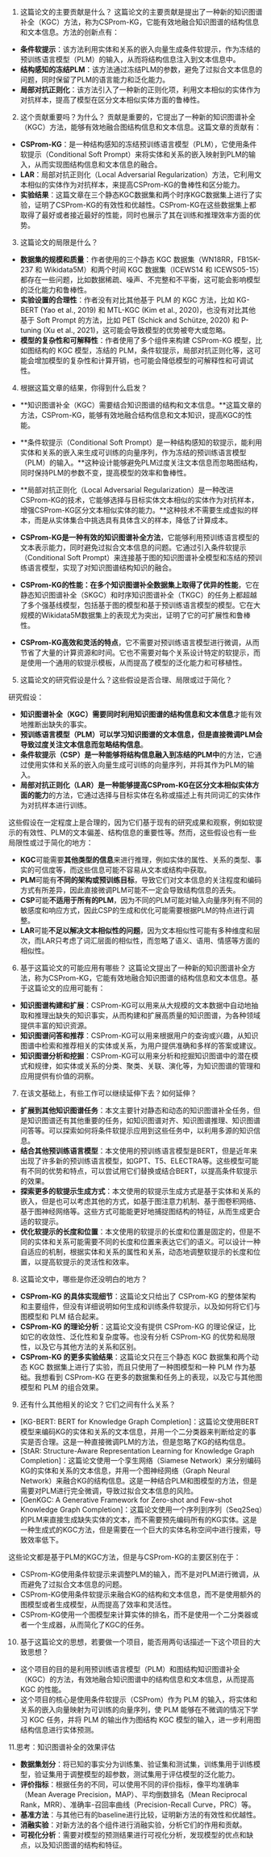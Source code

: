 
1. 这篇论文的主要贡献是什么？
这篇论文的主要贡献是提出了一种新的知识图谱补全（KGC）方法，称为CSProm-KG，它能有效地融合知识图谱的结构信息和文本信息。方法的创新点有：

- **条件软提示**：该方法利用实体和关系的嵌入向量生成条件软提示，作为冻结的预训练语言模型（PLM）的输入，从而将结构信息注入到文本信息中。
- **结构感知的冻结PLM**：该方法通过冻结PLM的参数，避免了过拟合文本信息的问题，同时保留了PLM的语言能力和泛化能力。
- **局部对抗正则化**：该方法引入了一种新的正则化项，利用文本相似的实体作为对抗样本，提高了模型在区分文本相似实体方面的鲁棒性。

2. 这个贡献重要吗？为什么？
贡献是重要的，它提出了一种新的知识图谱补全（KGC）方法，能够有效地融合图结构信息和文本信息。这篇文章的贡献有：

- **CSProm-KG**：是一种结构感知的冻结预训练语言模型（PLM），它使用条件软提示（Conditional Soft Prompt）来将实体和关系的嵌入映射到PLM的输入，从而实现图结构信息和文本信息的融合。
- **LAR**：局部对抗正则化（Local Adversarial Regularization）方法，它利用文本相似的实体作为对抗样本，来提高CSProm-KG的鲁棒性和区分能力。
- **实验结果**：这篇文章在三个静态KGC数据集和两个时序KGC数据集上进行了实验，证明了CSProm-KG的有效性和优越性。CSProm-KG在这些数据集上都取得了最好或者接近最好的性能，同时也展示了其在训练和推理效率方面的优势。

3. 这篇论文的局限是什么？

- **数据集的规模和质量**：作者使用的三个静态 KGC 数据集（WN18RR，FB15K-237 和 Wikidata5M）和两个时间 KGC 数据集（ICEWS14 和 ICEWS05-15）都存在一些问题，比如数据稀疏、噪声、不完整和不平衡，这可能会影响模型的泛化能力和鲁棒性。
- **实验设置的合理性**：作者没有对比其他基于 PLM 的 KGC 方法，比如 KG-BERT (Yao et al., 2019) 和 MTL-KGC (Kim et al., 2020)，也没有对比其他基于 Soft Prompt 的方法，比如 PET (Schick and Schütze, 2020) 和 P-tuning (Xu et al., 2021)，这可能会导致模型的优势被夸大或忽略。
- **模型的复杂性和可解释性**：作者使用了多个组件来构建 CSProm-KG 模型，比如图结构的 KGC 模型，冻结的 PLM，条件软提示，局部对抗正则化等，这可能会增加模型的复杂性和计算开销，也可能会降低模型的可解释性和可调试性。

4. 根据这篇文章的结果，你得到什么启发？

- **知识图谱补全（KGC）需要结合知识图谱的结构和文本信息。**这篇文章的方法，CSProm-KG，能够有效地融合结构信息和文本知识，提高KGC的性能。
- **条件软提示（Conditional Soft Prompt）是一种结构感知的软提示，能利用实体和关系的嵌入来生成可训练的向量序列，作为冻结的预训练语言模型（PLM）的输入。**这种设计能够避免PLM过度关注文本信息而忽略图结构，同时保持PLM的参数不变，提高模型的效率和鲁棒性。
- **局部对抗正则化（Local Adversarial Regularization）是一种改进CSProm-KG的技术，它能够选择与目标实体文本相似的实体作为对抗样本，增强CSProm-KG区分文本相似实体的能力。**这种技术不需要生成虚拟的样本，而是从实体集合中挑选具有具体含义的样本，降低了计算成本。

- **CSProm-KG是一种有效的知识图谱补全方法**，它能够利用预训练语言模型的文本表示能力，同时避免过拟合文本信息的问题。它通过引入条件软提示（Conditional Soft Prompt）来连接基于图的知识图谱补全模型和冻结的预训练语言模型，实现了对知识图谱结构知识的融合。
- **CSProm-KG的性能：在多个知识图谱补全数据集上取得了优异的性能**，它在静态知识图谱补全（SKGC）和时序知识图谱补全（TKGC）的任务上都超越了多个强基线模型，包括基于图的模型和基于预训练语言模型的模型。它在大规模的Wikidata5M数据集上的表现尤为突出，证明了它的可扩展性和鲁棒性。
- **CSProm-KG高效和灵活的特点**，它不需要对预训练语言模型进行微调，从而节省了大量的计算资源和时间。它也不需要对每个关系设计特定的软提示，而是使用一个通用的软提示模板，从而提高了模型的泛化能力和可移植性。


5. 这篇论文的研究假设是什么？这些假设是否合理、局限或过于简化？

研究假设：

- **知识图谱补全（KGC）**需要同时利用**知识图谱的结构信息和文本信息**才能有效地推断出缺失的事实。
- **预训练语言模型（PLM）**可以学习知识图谱的文本信息，但是直接微调PLM会导致**过度关注文本信息而忽略结构信息**。
- **条件软提示（CSP）**是一种能够**将结构信息融入到冻结的PLM中**的方法，它通过使用实体和关系的嵌入向量生成可训练的向量序列，并将其作为PLM的输入。
- **局部对抗正则化（LAR）**是一种能够**提高CSProm-KG在区分文本相似实体方面的能力**的方法，它通过选择与目标实体在名称或描述上有共同词汇的实体作为对抗样本进行训练。

这些假设在一定程度上是合理的，因为它们基于现有的研究成果和观察，例如软提示的有效性、PLM的文本偏差、结构信息的重要性等。然而，这些假设也有一些局限性或过于简化的地方：

- **KGC**可能需要**其他类型的信息**来进行推理，例如实体的属性、关系的类型、事实的可信度等，而这些信息可能不容易从文本或结构中获取。
- **PLM**可能有**不同的架构或预训练目标**，导致它们对文本信息的关注程度和编码方式有所差异，因此直接微调PLM可能不一定会导致结构信息的丢失。
- **CSP**可能**不适用于所有的PLM**，因为不同的PLM可能对输入向量序列有不同的敏感度和响应方式，因此CSP的生成和优化可能需要根据PLM的特点进行调整。
- **LAR**可能**不足以解决文本相似性的问题**，因为文本相似性可能有多种维度和层次，而LAR只考虑了词汇层面的相似性，而忽略了语义、语用、情感等方面的相似性。


6. 基于这篇论文的可能应用有哪些？
这篇论文提出了一种新的知识图谱补全方法，称为CSProm-KG，它能有效地融合知识图谱的结构信息和文本信息。基于这篇论文的应用可能有：

- **知识图谱构建和扩展**：CSProm-KG可以用来从大规模的文本数据中自动地抽取和推理出缺失的知识事实，从而构建和扩展高质量的知识图谱，为各种领域提供丰富的知识资源。
- **知识图谱问答和推荐**：CSProm-KG可以用来根据用户的查询或兴趣，从知识图谱中检索和推荐相关的实体或关系，为用户提供准确和多样的答案或建议。
- **知识图谱分析和挖掘**：CSProm-KG可以用来分析和挖掘知识图谱中的潜在模式和规律，如实体或关系的分类、聚类、关联、演化等，为知识图谱的管理和应用提供有价值的洞察。


7. 在该文基础上，有些工作可以继续延伸下去？如何延伸？


- **扩展到其他知识图谱任务**：本文主要针对静态和动态的知识图谱补全任务，但是知识图谱还有其他重要的任务，如知识图谱对齐、知识图谱推理、知识图谱问答等。可以探索如何将条件软提示应用到这些任务中，以利用多源的知识信息。
- **结合其他预训练语言模型**：本文使用的预训练语言模型是BERT，但是近年来出现了许多新的预训练语言模型，如GPT、T5、ELECTRA等。这些模型可能有不同的优势和特点，可以尝试用它们替换或结合BERT，以提高条件软提示的效果。
- **探索更多的软提示生成方式**：本文使用的软提示生成方式是基于实体和关系的嵌入，但是也可以考虑其他的方式，如基于图注意力机制、基于图卷积网络、基于图神经网络等。这些方式可能能更好地捕捉图结构的特征，从而生成更合适的软提示。
- **优化软提示的长度和位置**：本文使用的软提示的长度和位置是固定的，但是不同的实体和关系可能需要不同的长度和位置来表达它们的语义。可以设计一种自适应的机制，根据实体和关系的属性和关系，动态地调整软提示的长度和位置，以提高软提示的灵活性和效率。

8. 这篇论文中，哪些是你还没明白的地方？

- **CSProm-KG 的具体实现细节**：这篇论文只给出了 CSProm-KG 的整体架构和主要组件，但没有详细说明如何生成和训练条件软提示，以及如何将它们与图模型和 PLM 结合起来。
- **CSProm-KG 的理论分析**：这篇论文没有提供 CSProm-KG 的理论保证，比如它的收敛性、泛化性和复杂度等。也没有分析 CSProm-KG 的优势和局限性，以及它与其他方法的关系和区别。
- **CSProm-KG 的更多实验结果**：这篇论文只在三个静态 KGC 数据集和两个动态 KGC 数据集上进行了实验，而且只使用了一种图模型和一种 PLM 作为基础。我想看到 CSProm-KG 在更多的数据集和任务上的表现，以及它与其他图模型和 PLM 的组合效果。

9. 还有什么其他相关的论文？它们之间有什么关系？


- [KG-BERT: BERT for Knowledge Graph Completion]：这篇论文使用BERT模型来编码KG的实体和关系的文本信息，并用一个二分类器来判断给定的事实是否合理。这是一种直接微调PLM的方法，但是忽略了KG的结构信息。
- [StAR: Structure-Aware Representation Learning for Knowledge Graph Completion]：这篇论文使用一个孪生网络（Siamese Network）来分别编码KG的实体和关系的文本信息，并用一个图神经网络（Graph Neural Network）来融合KG的结构信息。这是一种结合PLM和图模型的方法，但是需要对PLM进行完全微调，导致过拟合文本信息的风险。
- [GenKGC: A Generative Framework for Zero-shot and Few-shot Knowledge Graph Completion]：这篇论文使用一个序列到序列（Seq2Seq）的PLM来直接生成缺失实体的文本，而不需要预先编码所有的KG实体。这是一种生成式的KGC方法，但是需要在一个巨大的实体名称空间中进行搜索，导致效率低下。

这些论文都是基于PLM的KGC方法，但是与CSProm-KG的主要区别在于：

- CSProm-KG使用条件软提示来调整PLM的输入，而不是对PLM进行微调，从而避免了过拟合文本信息的问题。
- CSProm-KG使用条件软提示来融合KG的结构和文本信息，而不是使用额外的图模型或者生成模型，从而提高了效率和灵活性。
- CSProm-KG使用一个图模型来计算实体的排名，而不是使用一个二分类器或者一个生成器，从而简化了KGC的任务。



10. 基于这篇论文的思想，若要做一个项目，能否用两句话描述一下这个项目的大致思想？

- 这个项目的目的是利用预训练语言模型（PLM）和图结构知识图谱补全（KGC）的方法，有效地融合知识图谱中的结构信息和文本信息，从而提高 KGC 的性能。
- 这个项目的核心是使用条件软提示（CSProm）作为 PLM 的输入，将实体和关系的嵌入向量映射为可训练的向量序列，使 PLM 能够在不微调的情况下学习 KGC 任务，并将 PLM 的输出作为图结构 KGC 模型的输入，进一步利用图结构信息进行实体预测。

11.思考：知识图谱补全的效果评估

- **数据集划分**：将已知的事实分为训练集、验证集和测试集，训练集用于训练模型，验证集用于调整模型的超参数，测试集用于评估模型的泛化能力。
- **评价指标**：根据任务的不同，可以使用不同的评价指标，像平均准确率（Mean Average Precision，MAP）、平均倒数排名（Mean Reciprocal Rank，MRR）、准确率-召回率曲线（Precision-Recall Curve，PRC）等。
- **基准方法**：与其他已有的baseline进行比较，证明新方法的有效性和优越性。
- **消融实验**：对新方法的各个组件进行消融实验，分析它们的作用和贡献。
- **可视化分析**：需要对模型的预测结果进行可视化分析，发现模型的优点和缺点，以及知识图谱的结构和特征。
